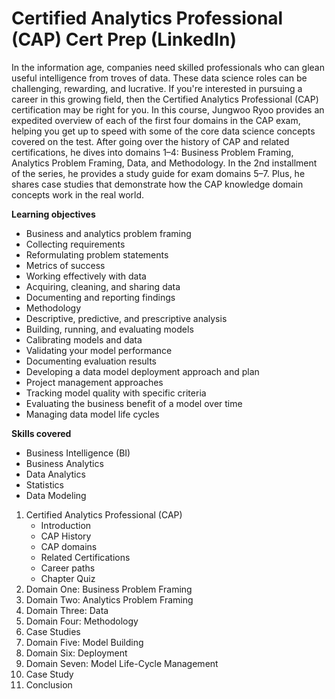 # Certified Analytics Professional (CAP) Cert Prep (LinkedIn)

In the information age, companies need skilled professionals who can glean useful intelligence from troves of data. These data science roles can be challenging, rewarding, and lucrative. If you're interested in pursuing a career in this growing field, then the Certified Analytics Professional (CAP) certification may be right for you. In this course, Jungwoo Ryoo provides an expedited overview of each of the first four domains in the CAP exam, helping you get up to speed with some of the core data science concepts covered on the test. After going over the history of CAP and related certifications, he dives into domains 1–4: Business Problem Framing, Analytics Problem Framing, Data, and Methodology. In the 2nd installment of the series, he provides a study guide for exam domains 5–7. Plus, he shares case studies that demonstrate how the CAP knowledge domain concepts work in the real world.

**Learning objectives**
- Business and analytics problem framing
- Collecting requirements
- Reformulating problem statements
- Metrics of success
- Working effectively with data
- Acquiring, cleaning, and sharing data
- Documenting and reporting findings
- Methodology
- Descriptive, predictive, and prescriptive analysis
- Building, running, and evaluating models
- Calibrating models and data
- Validating your model performance
- Documenting evaluation results
- Developing a data model deployment approach and plan
- Project management approaches
- Tracking model quality with specific criteria
- Evaluating the business benefit of a model over time
- Managing data model life cycles

**Skills covered**
- Business Intelligence (BI)
- Business Analytics
- Data Analytics
- Statistics
- Data Modeling

1. Certified Analytics Professional (CAP)
   - Introduction
   - CAP History
   - CAP domains
   - Related Certifications
   - Career paths
   - Chapter Quiz
2. Domain One: Business Problem Framing
3. Domain Two: Analytics Problem Framing
4. Domain Three: Data
5. Domain Four: Methodology
6. Case Studies
7. Domain Five: Model Building
8. Domain Six: Deployment
9. Domain Seven: Model Life-Cycle Management
10. Case Study
11. Conclusion

